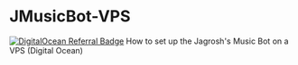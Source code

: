 # JMusicBot-VPS
<a href="https://www.digitalocean.com/?refcode=51e934beaf76&utm_campaign=Referral_Invite&utm_medium=Referral_Program&utm_source=badge"><img src="https://web-platforms.sfo2.cdn.digitaloceanspaces.com/WWW/Badge%201.svg" alt="DigitalOcean Referral Badge" /></a>
How to set up the Jagrosh's Music Bot on a VPS (Digital Ocean)
